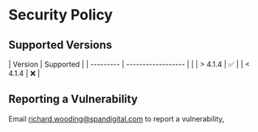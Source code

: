 # Security Policy

## Supported Versions

| Version   | Supported          |
| --------- | ------------------ |              |
| > 4.1.4   | :white_check_mark: |
| < 4.1.4   | :x:                |

## Reporting a Vulnerability

Email [richard.wooding@spandigital.com](mailto:richard.wooding@spandigital.com) to report a vulnerability,
